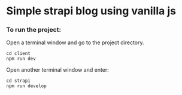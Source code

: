 # Simple strapi blog using vanilla js

### To run the project:
Open a terminal window and go to the project directory. 
```
cd client
npm run dev
```
Open another terminal window and enter:
```
cd strapi
npm run develop
```

